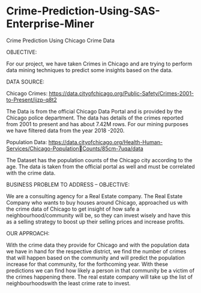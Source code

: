 # Crime-Prediction-Using-SAS-Enterprise-Miner
Crime Prediction Using Chicago Crime Data

OBJECTIVE:

For our project, we have taken Crimes in Chicago and are trying to perform data mining techniques to predict some insights based on the data.
 

DATA SOURCE:

Chicago Crimes:
	https://data.cityofchicago.org/Public-Safety/Crimes-2001-to-Present/ijzp-q8t2

The Data is from the official Chicago Data Portal and is provided by the Chicago police 
department. The data has details of the crimes reported from 2001 to present and has about 
7.42M rows. For our mining purposes we have filtered data from the year 2018 -2020.

Population Data:
	https://data.cityofchicago.org/Health-Human-Services/Chicago-PopulationCounts/85cm-7uqa/data

The Dataset has the population counts of the Chicago city according to the age. The 
data is taken from the official portal as well and must be correlated with the crime data.


BUSINESS PROBLEM TO ADDRESS – OBJECTIVE:

We are a consulting agency for a Real Estate company. The Real Estate Company who wants to buy houses around Chicago, approached us with the crime data of Chicago to get insight of how safe a neighbourhood/community will be, so they can invest wisely and have this as a selling strategy to boost up their selling prices and increase profits.


OUR APPROACH:

With the crime data they provide for Chicago and with the population data we have in hand for the respective district, we find the number of crimes that will happen based on the community and will predict the population increase for that community, for the forthcoming year. With these predictions we can find how likely a person in that community be a victim of the crimes happening there. The real estate company will take up the list of neighbourhoodswith the least crime rate to invest.
